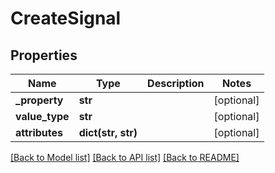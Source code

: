 # CreateSignal

## Properties
Name | Type | Description | Notes
------------ | ------------- | ------------- | -------------
**_property** | **str** |  | [optional] 
**value_type** | **str** |  | [optional] 
**attributes** | **dict(str, str)** |  | [optional] 

[[Back to Model list]](../README.md#documentation-for-models) [[Back to API list]](../README.md#documentation-for-api-endpoints) [[Back to README]](../README.md)


